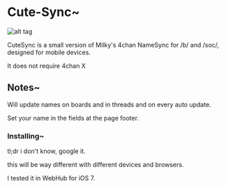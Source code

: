 # Cute-Sync~


![alt tag](https://raw.github.com/team-kittens/Cute-Sync/master/cap.png)

CuteSync is a small version of Milky's 4chan NameSync for /b/ and /soc/, designed for mobile devices.

It does not require 4chan X


## Notes~


Will update names on boards and in threads and on every auto update.

Set your name in the fields at the page footer.


### Installing~


tl;dr i don't know, google it.

this will be way different with different devices and browsers.

I tested it in WebHub for iOS 7.

